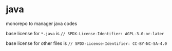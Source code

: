 # java

monorepo to manager java codes

base license for `*.java` is `// SPDX-License-Identifier: AGPL-3.0-or-later`

base license for other files is `// SPDX-License-Identifier: CC-BY-NC-SA-4.0`